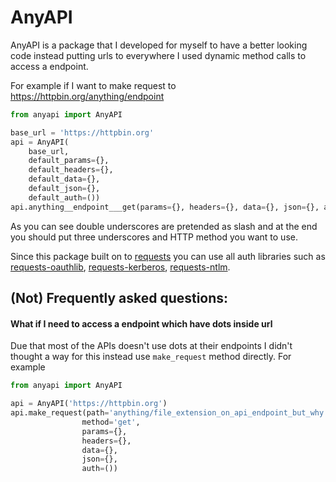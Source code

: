 # AnyAPI
AnyAPI is a package that I developed for myself to have a better looking code instead putting urls to everywhere I used dynamic method calls to access a endpoint.

For example if I want to make request to https://httpbin.org/anything/endpoint
```python
from anyapi import AnyAPI

base_url = 'https://httpbin.org'
api = AnyAPI(
    base_url,
    default_params={},
    default_headers={},
    default_data={},
    default_json={},
    default_auth=())
api.anything__endpoint___get(params={}, headers={}, data={}, json={}, auth=())
```
As you can see double underscores are pretended as slash and at the end you should put three underscores and HTTP method you want to use.

Since this package built on to [requests](https://github.com/requests/requests) you can use all auth libraries such as [requests-oauthlib](https://github.com/requests/requests-oauthlib), [requests-kerberos](https://github.com/requests/requests-kerberos), [requests-ntlm](https://github.com/requests/requests-ntlm).

## (Not) Frequently asked questions:
#### What if I need to access a endpoint which have dots inside url
Due that most of the APIs doesn't use dots at their endpoints I didn't thought a way for this instead use `make_request` method directly. For example
```python
from anyapi import AnyAPI

api = AnyAPI('https://httpbin.org')
api.make_request(path='anything/file_extension_on_api_endpoint_but_why.json',
                method='get',
                params={},
                headers={},
                data={},
                json={},
                auth=())
```
